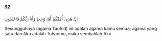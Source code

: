 ##### 92

<span class="ayah">إِنَّ هَٰذِهِۦٓ أُمَّتُكُمْ أُمَّةًۭ وَٰحِدَةًۭ وَأَنَا۠ رَبُّكُمْ فَٱعْبُدُونِ</span>

<span class="ayah_translation">Sesungguhnya (agama Tauhid) ini adalah agama kamu semua; agama yang satu dan Aku adalah Tuhanmu, maka sembahlah Aku.</span>
